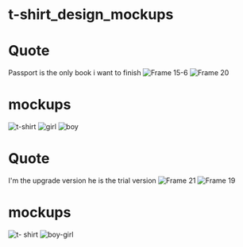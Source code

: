 # t-shirt_design_mockups

# Quote
Passport is the only book i want to finish
![Frame 15-6](https://github.com/user-attachments/assets/9ab8a895-9c03-4d6c-b3da-15450a634751)
![Frame 20](https://github.com/user-attachments/assets/cac44d4d-96e3-4263-aa0f-51bd045d2060)

# mockups

![t-shirt](https://github.com/user-attachments/assets/86ca0510-6590-4b67-879d-f8f29c025905)
![girl](https://github.com/user-attachments/assets/cf08f1d3-1b30-4453-aa63-3a9966dec4e8)
![boy](https://github.com/user-attachments/assets/4a28712c-e052-4a76-91ba-225e7df357ba)

# Quote
I'm the upgrade version he is the trial version
![Frame 21](https://github.com/user-attachments/assets/236cf8c8-ea83-4198-afc5-2bd6d4d0dab8)
![Frame 19](https://github.com/user-attachments/assets/473150b3-f5e8-4b29-ad29-ce490246896b)

# mockups
![t- shirt](https://github.com/user-attachments/assets/1628fdf4-c2b6-447c-8228-b97452b2f0e8)
![boy-girl](https://github.com/user-attachments/assets/69185d5c-31ad-41aa-aeab-67a3cf3cc5e8)

